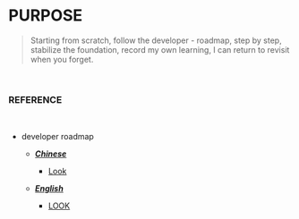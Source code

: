 # PURPOSE
 >Starting from scratch, follow the developer - roadmap, step by step, stabilize the foundation, record my own learning, I can return to revisit when you forget.
<br/>

###  REFERENCE

<br/>

 + developer roadmap <br/>

   + [***Chinese***](https://github.com/goodjack/developer-roadmap-chinese) <br/>

        + [Look](https://github.com/kamranahmedse/developer-roadmap/tree/master/img) <br/>

   + [***English***](https://github.com/kamranahmedse/developer-roadmap) <br/>

        + [LOOK](https://github.com/kamranahmedse/developer-roadmap-chinese/tree/master/img) <br/>

<br/>


